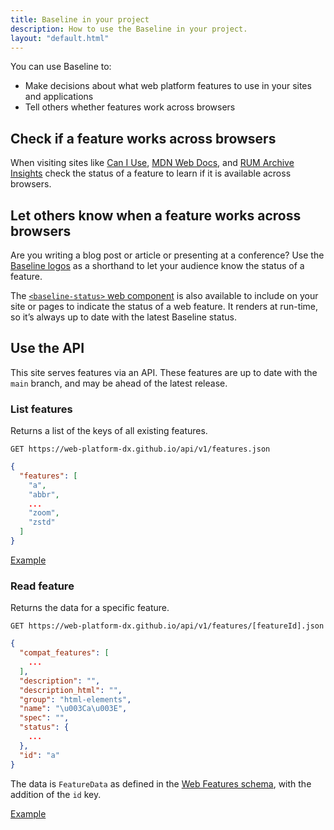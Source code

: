 ```yaml
---
title: Baseline in your project
description: How to use the Baseline in your project.
layout: "default.html"
---
```


You can use Baseline to:

- Make decisions about what web platform features to use in your sites and applications
- Tell others whether features work across browsers

## Check if a feature works across browsers

When visiting sites like [Can I Use](https://caniuse.com), [MDN Web Docs](https://developer.mozilla.org/), and [RUM Archive Insights](https://rumarchive.com/insights/#baseline) check the status of a feature to learn if it is available across browsers.

## Let others know when a feature works across browsers

Are you writing a blog post or article or presenting at a conference? Use the [Baseline logos](/name-and-logo-usage-guidelines/) as a shorthand to let your audience know the status of a feature.

The [`<baseline-status>` web component](https://github.com/web-platform-dx/baseline-status) is also available to include on your site or pages to indicate the status of a web feature. It renders at run-time, so it’s always up to date with the latest Baseline status.

## Use the API

This site serves features via an API. These features are up to date with the `main` branch, and may be ahead of the latest release.

### List features

Returns a list of the keys of all existing features.

`GET https://web-platform-dx.github.io/api/v1/features.json`

```json
{
  "features": [
    "a",
    "abbr",
    ...
    "zoom",
    "zstd"
  ]
}
```

[Example](https://web-platform-dx.github.io/api/v1/features.json)

### Read feature

Returns the data for a specific feature.

`GET https://web-platform-dx.github.io/api/v1/features/[featureId].json`

```json
{
  "compat_features": [
    ...
  ],
  "description": "",
  "description_html": "",
  "group": "html-elements",
  "name": "\u003Ca\u003E",
  "spec": "",
  "status": {
    ...
  },
  "id": "a"
}
```

The data is `FeatureData` as defined in the [Web Features schema](https://github.com/web-platform-dx/web-features/blob/main/schemas/data.schema.json#L27), with the addition of the `id` key.

[Example](https://web-platform-dx.github.io/api/v1/features/a.json)
